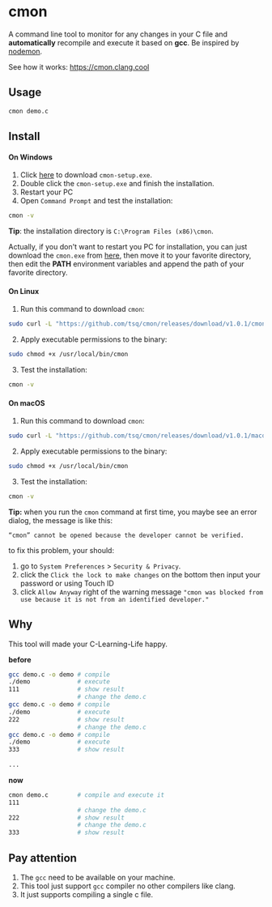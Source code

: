 # cmon

A command line tool to monitor for any changes in your C file and **automatically** recompile and execute it based on **gcc**. Be inspired by [nodemon](https://github.com/remy/nodemon).

See how it works: https://cmon.clang.cool

## Usage

```sh
cmon demo.c
```

## Install

#### On Windows

1. Click [here](https://github.com/tsq/cmon/releases/download/v1.0.1/cmon-setup.exe) to download `cmon-setup.exe`.
2. Double click the `cmon-setup.exe` and finish the installation.
3. Restart your PC
4. Open `Command Prompt` and test the installation:

```cmd
cmon -v
```

**Tip**: the installation directory is `C:\Program Files (x86)\cmon`.

Actually, if you don't want to restart you PC for installation, you can just download the `cmon.exe` from [here](https://github.com/tsq/cmon/releases/download/v1.0.1/cmon.exe), then move it to your favorite directory, then edit the **PATH** environment variables and append the path of your favorite directory.

#### On Linux
1. Run this command to download `cmon`: 

```sh
sudo curl -L "https://github.com/tsq/cmon/releases/download/v1.0.1/cmon" -o /usr/local/bin/cmon
```

2. Apply executable permissions to the binary:

```sh
sudo chmod +x /usr/local/bin/cmon
```

3. Test the installation:

```sh
cmon -v
```
#### On macOS

1. Run this command to download `cmon`: 

```sh
sudo curl -L "https://github.com/tsq/cmon/releases/download/v1.0.1/macos_cmon" -o /usr/local/bin/cmon
```

2. Apply executable permissions to the binary:

```sh
sudo chmod +x /usr/local/bin/cmon
```

3. Test the installation:

```sh
cmon -v
```

**Tip:** when you run the `cmon` command at first time, you maybe see an error dialog, the message is like this:

```
“cmon” cannot be opened because the developer cannot be verified.
```

to fix this problem, your should:

1. go to `System Preferences` > `Security & Privacy`.
2. click the `Click the lock to make changes` on the bottom then input your password or using Touch ID
3. click `Allow Anyway` right of the warning message `"cmon was blocked from use because it is not from an identified developer."`

## Why

This tool will made your C-Learning-Life happy.

**before**

```sh
gcc demo.c -o demo # compile
./demo             # execute
111                # show result
                   # change the demo.c
gcc demo.c -o demo # compile
./demo             # execute
222                # show result
                   # change the demo.c
gcc demo.c -o demo # compile
./demo             # execute
333                # show result
  
...  
```

**now**

```sh
cmon demo.c        # compile and execute it
111 
                   # change the demo.c
222                # show result
                   # change the demo.c
333                # show result
```
## Pay attention

1. The `gcc` need to be available on your machine.
2. This tool just support `gcc` compiler no other compilers like clang.
3. It just supports compiling a single c file.
